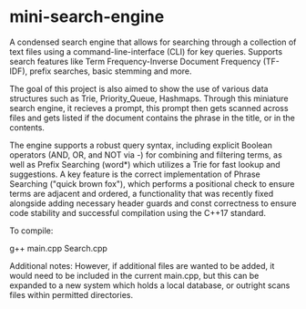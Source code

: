 # mini-search-engine
A condensed search engine that allows for searching through a collection of text files using a command-line-interface (CLI) for key queries. 
Supports search features like  Term Frequency-Inverse Document Frequency (TF-IDF), prefix searches, basic stemming and more. 

The goal of this project is also aimed to show the use of various data structures such as Trie, Priority_Queue, Hashmaps.
Through this miniature search engine, it recieves a prompt, this prompt then gets scanned across files and gets listed if the document contains the phrase in the title, or in the contents.

The engine supports a robust query syntax, including explicit Boolean operators (AND, OR, and NOT via -) for combining and filtering terms, as well as Prefix Searching (word*) which utilizes a Trie for fast lookup and suggestions. A key feature is the correct implementation of Phrase Searching ("quick brown fox"), which performs a positional check to ensure terms are adjacent and ordered, a functionality that was recently fixed alongside adding necessary header guards and const correctness to ensure code stability and successful compilation using the C++17 standard.

To compile:

g++ main.cpp Search.cpp

Additional notes:
However, if additional files are wanted to be added, it would need to be included in the current main.cpp, but this can be expanded to a new system which holds a local database, or outright scans files within permitted directories.



